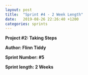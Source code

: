 ```yaml
---
layout: post
title:  "Sprint #4 - 2 Week Length"
date:   2019-08-26 22:26:40 +1200
categories: sprints
---
```


**Project #2: Taking Steps**

**Author: Flinn Tiddy**

**Sprint Number: #5**

**Sprint length: 2 Weeks**